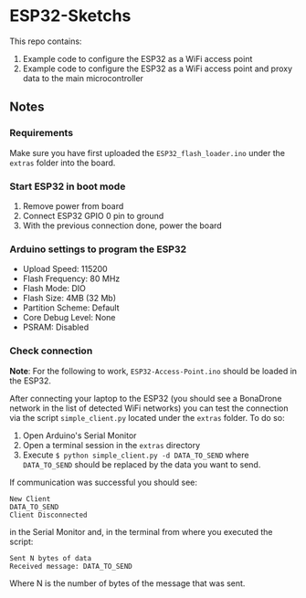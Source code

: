 # ESP32-Sketchs
This repo contains:

1. Example code to configure the ESP32 as a WiFi access point
2. Example code to configure the ESP32 as a WiFi access point and proxy data to the main microcontroller
## Notes

### Requirements

Make sure you have first uploaded the `ESP32_flash_loader.ino` under the `extras` folder into the board.

### Start ESP32 in boot mode

1. Remove power from board
2. Connect ESP32 GPIO 0 pin to ground
3. With the previous connection done, power the board

### Arduino settings to program the ESP32

* Upload Speed: 115200
* Flash Frequency: 80 MHz
* Flash Mode: DIO
* Flash Size: 4MB (32 Mb)
* Partition Scheme: Default
* Core Debug Level: None
* PSRAM: Disabled

### Check connection

**Note**: For the following to work, `ESP32-Access-Point.ino` should be loaded in the ESP32.

After connecting your laptop to the ESP32 (you should see a BonaDrone network in the list of detected WiFi networks) you can test the connection via the script `simple_client.py` located under the `extras` folder. To do so:

1. Open Arduino's Serial Monitor
2. Open a terminal session in the `extras` directory
3. Execute `$ python simple_client.py -d DATA_TO_SEND` where `DATA_TO_SEND` should be replaced by the data you want to send.

If communication was successful you should see:
```
New Client
DATA_TO_SEND
Client Disconnected
```
in the Serial Monitor and, in the terminal from where you executed the script:
```
Sent N bytes of data
Received message: DATA_TO_SEND
```
Where N is the number of bytes of the message that was sent.
